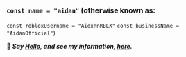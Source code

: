 ### `const name = "aidan"` (otherwise known as:
`const robloxUsername = "AidxnnRBLX"`
`const businessName = "AidanOfficial"`)

👋 ***Say [Hello](mailto:hi@aidan.pw), and see my information, [here](https://aidan.pw).***

<!--
**AidanOfficial/AidanOfficial** is a ✨ _special_ ✨ repository because its `README.md` (this file) appears on your GitHub profile.

*I work with JavaScript, discord.js, the Discord API, Discord Servers, and tons of other things on the internets.*
